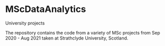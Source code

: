 # MScDataAnalytics
University projects

The repository contains the code from a variety of MSc projects from Sep 2020 - Aug 2021 taken at Strathclyde University, Scotland.
